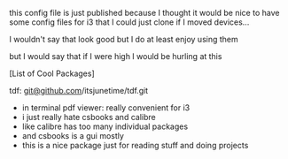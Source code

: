 this config file is just published because I thought it would be nice to have some config files
for i3 that I could just clone if I moved devices...

I wouldn't say that look good but I do at least enjoy using them

but I would say that if I were high I would be hurling at this


[List of Cool Packages]

tdf: git@github.com/itsjunetime/tdf.git
- in terminal pdf viewer: really convenient for i3
- i just really hate csbooks and calibre
- like calibre has too many individual packages
- and csbooks is a gui mostly
- this is a nice package just for reading stuff and doing projects
